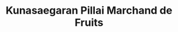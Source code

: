 ---
title: "Kunasaegaran Pillai Marchand de Fruits"
url: /puducherry/kunasaegaran-pillai-marchand-de-fruits/
shop: Hofladen
---